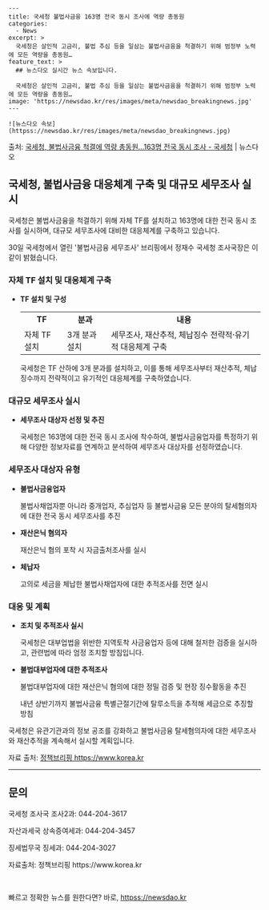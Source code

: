     ---
    title: 국세청 불법사금융 163명 전국 동시 조사에 역량 총동원
    categories:
      - News
    excerpt: >
      국세청은 살인적 고금리, 불법 추심 등을 일삼는 불법사금융을 척결하기 위해 범정부 노력에 모든 역량을 총동원…
    feature_text: >
      ## 뉴스다오 실시간 뉴스 속보입니다.
    
      국세청은 살인적 고금리, 불법 추심 등을 일삼는 불법사금융을 척결하기 위해 범정부 노력에 모든 역량을 총동원…
    image: 'https://newsdao.kr/res/images/meta/newsdao_breakingnews.jpg'
    ---
    
    ![뉴스다오 속보](httpss://newsdao.kr/res/images/meta/newsdao_breakingnews.jpg)

<p>출처: <a href="httpss://newsdao.kr/2683" rel="dofollow">국세청, 불법사금융 척결에 역량 총동원…163명 전국 동시 조사 - 국세청</a> | 뉴스다오</p>

<h2 data-ke-size="size26">국세청, 불법사금융 대응체계 구축 및 대규모 세무조사 실시</h2>
<p data-ke-size="size16">국세청은 불법사금융을 척결하기 위해 자체 TF를 설치하고 163명에 대한 전국 동시 조사를 실시하며, 대규모 세무조사에 대비한 대응체계를 구축하고 있습니다.</p>

<p data-ke-size="size16">30일 국세청에서 열린 '불법사금융 세무조사' 브리핑에서 정재수 국세청 조사국장은 이같이 밝혔습니다.</p>

<h3 data-ke-size="size24">자체 TF 설치 및 대응체계 구축</h3>
<ul>
	<li><b>TF 설치 및 구성</b></li>
	<table>
		<tr>
			<td style="text-align: center; height: 17px;"><b>TF</b></td>
			<td style="text-align: center; height: 17px;"><b>분과</b></td>
			<td style="text-align: center; height: 17px;"><b>내용</b></td>
		</tr>
		<tr>
			<td>자체 TF 설치</td>
			<td>3개 분과 설치</td>
			<td>세무조사, 재산추적, 체납징수 전략적·유기적 대응체계 구축</td>
		</tr>
	</table>
	<p data-ke-size="size16">국세청은 TF 산하에 3개 분과를 설치하고, 이를 통해 세무조사부터 재산추적, 체납징수까지 전략적이고 유기적인 대응체계를 구축하였습니다.</p>
</ul>

<h3 data-ke-size="size24">대규모 세무조사 실시</h3>
<ul>
	<li><b>세무조사 대상자 선정 및 추진</b></li>
	<p data-ke-size="size16">국세청은 163명에 대한 전국 동시 조사에 착수하여, 불법사금융업자를 특정하기 위해 다양한 정보자료를 연계하고 분석하여 세무조사 대상자를 선정하였습니다.</p>
</ul>

<h3 data-ke-size="size24">세무조사 대상자 유형</h3>
<ul>
	<li><b>불법사금융업자</b></li>
	<p data-ke-size="size16">불법사채업자뿐 아니라 중개업자, 추심업자 등 불법사금융 모든 분야의 탈세혐의자에 대한 전국 동시 세무조사를 추진</p>
	<li><b>재산은닉 혐의자</b></li>
	<p data-ke-size="size16">재산은닉 혐의 포착 시 자금출처조사를 실시</p>
	<li><b>체납자</b></li>
	<p data-ke-size="size16">고의로 세금을 체납한 불법사채업자에 대한 추적조사를 전면 실시</p>
</ul>

<h3 data-ke-size="size24">대응 및 계획</h3>
<ul>
	<li><b>조치 및 추적조사 실시</b></li>
	<p data-ke-size="size16">국세청은 대부업법을 위반한 지역토착 사금융업자 등에 대해 철저한 검증을 실시하고, 관련법에 따라 엄정 조치할 방침입니다.</p>
	<li><b>불법대부업자에 대한 추적조사</b></li>
	<p data-ke-size="size16">불법대부업자에 대한 재산은닉 혐의에 대한 정밀 검증 및 현장 징수활동을 추진</p>
	<p data-ke-size="size16">내년 상반기까지 불법사금융 특별근절기간에 탈루소득을 추적해 세금으로 추징할 방침</p>
</ul>

<p data-ke-size="size16">국세청은 유관기관과의 정보 공조를 강화하고 불법사금융 탈세혐의자에 대한 세무조사와 재산추적을 계속해서 실시할 계획입니다.</p>

<p data-ke-size="size16">자료 출처: <a href="httpss://newsdao.kr/2683">정책브리핑 https://www.korea.kr</a></p>
<hr>

<h2 data-ke-size="size26">문의</h2>
<p data-ke-size="size16">국세청 조사국 조사2과: 044-204-3617</p>
<p data-ke-size="size16">자산과세국 상속증여세과: 044-204-3457</p>
<p data-ke-size="size16">징세법무국 징세과: 044-204-3027</p>
<p data-ke-size="size16">자료출처: 정책브리핑 https://www.korea.kr</p>
<p data-ke-size="size16">&nbsp;</p> 

빠르고 정확한 뉴스를 원한다면? 바로, <a href="httpss://newsdao.kr" rel="dofollow">httpss://newsdao.kr</a>


    